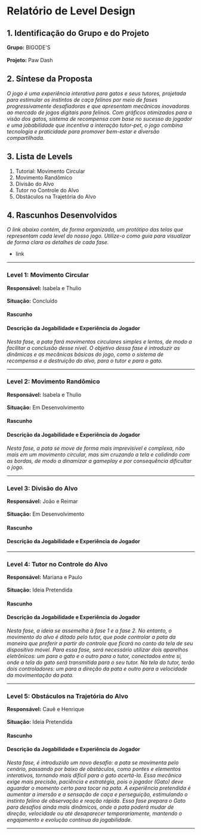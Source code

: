 # Relatório de Level Design

## 1. Identificação do Grupo e do Projeto

**Grupo:** BIGODE'S <br></br>
**Projeto:** Paw Dash

## 2. Síntese da Proposta

*O jogo é uma experiência interativa para gatos e seus tutores, projetada para estimular os instintos de caça felinos por meio de fases progressivamente desafiadoras e que apresentam mecânicas inovadoras ao mercado de jogos digitais para felinos. Com gráficos otimizados para a visão dos gatos, sistema de recompensa com base no sucesso do jogador e uma jobabilidade que incentiva a interação tutor-pet, o jogo combina tecnologia e praticidade para promover bem-estar e diversão compartilhada.*

## 3. Lista de Levels

1. Tutorial: Movimento Circular
2. Movimento Randômico
3. Divisão do Alvo
4. Tutor no Controle do Alvo
5. Obstáculos na Trajetória do Alvo

## 4. Rascunhos Desenvolvidos

*O link abaixo contém, de forma organizada, um protótipo das telas que representam cada level do nosso jogo. Utilize-o como guia para visualizar de forma clara os detalhes de cada fase.*
- link

---

### Level 1: Movimento Circular
**Responsável:** Isabela e Thulio <br></br>
**Situação:** Concluído

#### Rascunho
<!-- Adicione aqui a imagem ou link para o rascunho do level -->

#### Descrição da Jogabilidade e Experiência do Jogador
*Nesta fase, a pata fará movimentos circulares simples e lentos, de modo a facilitar a conclusão desse nível. O objetivo dessa fase é introduzir as dinâmicas e as mecânicas básicas do jogo, como o sistema de recompensa e a destruição do alvo, para o tutor e para o gato.*


---

### Level 2: Movimento Randômico
**Responsável:** Isabela e Thulio <br></br>
**Situação:** Em Desenvolvimento

#### Rascunho
<!-- Adicione aqui a imagem ou link para o rascunho do level -->

#### Descrição da Jogabilidade e Experiência do Jogador
*Nesta fase, a pata se move de forma mais imprevisível e complexa, não mais em um movimento circular, mas sim cruzando a tela e colidindo com as bordas, de modo a dinamizar a gameplay e por consequência dificultar o jogo.*


---

### Level 3: Divisão do Alvo
**Responsável:** João e Reimar <br></br>
**Situação:** Em Desenvolvimento

#### Rascunho
<!-- Adicione aqui a imagem ou link para o rascunho do level -->

#### Descrição da Jogabilidade e Experiência do Jogador
<!-- Escreva aqui um parágrafo explicando a jogabilidade, experiência do jogador e relação com a progressão do jogo -->

---

### Level 4: Tutor no Controle do Alvo
**Responsável:** Mariana e Paulo <br></br>
**Situação:** Ideia Pretendida

#### Rascunho
<!-- Adicione aqui a imagem ou link para o rascunho do level -->

#### Descrição da Jogabilidade e Experiência do Jogador
*Nesta fase, a ideia se assemelha à fase 1 e a fase 2. No entanto, o movimento do alvo é ditado pelo tutor, que pode controlar a pata da maneira que preferir a partir do controle que ficará no canto da tela de seu dispositivo móvel. Para essa fase, será necessário utilizar dois aparelhos eletrônicos: um para o gato e o outro para o tutor, conectados entre si, onde a tela do gato será transmitida para o seu tutor. Na tela do tutor, terão dois controladores: um para a direção da pata e outro para a velocidade da movimentação da pata.*


---

### Level 5: Obstáculos na Trajetória do Alvo
**Responsável:** Cauê e Henrique <br></br>
**Situação:** Ideia Pretendida

#### Rascunho
<!-- Adicione aqui a imagem ou link para o rascunho do level -->

#### Descrição da Jogabilidade e Experiência do Jogador
*Nesta fase, é introduzido um novo desafio: a pata se movimenta pelo cenário, passando por baixo de obstáculos, como pontes e elementos interativos, tornando mais difícil para o gato acertá-la. Essa mecânica exige mais precisão, paciência e estratégia, pois o jogador (Gato) deve aguardar o momento certo para tocar na pata. A experiência pretendida é aumentar a imersão e a sensação de caça e perseguição, estimulando o instinto felino de observação e reação rápida. Essa fase prepara o Gato para desafios ainda mais dinâmicos, onde a pata poderá mudar de direção, velocidade ou até desaparecer temporariamente, mantendo o engajamento e evolução contínua da jogabilidade.*

---

